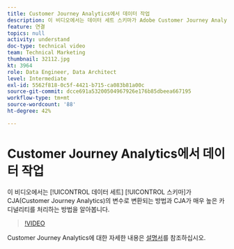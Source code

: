 ```yaml
---
title: Customer Journey Analytics에서 데이터 작업
description: 이 비디오에서는 데이터 세트 스키마가 Adobe Customer Journey Analytics(CJA)의 변수로 변환되는 방법뿐만 아니라 CJA가 매우 높은 카디널리티를 처리하는 방법을 알아봅니다.
feature: 연결
topics: null
activity: understand
doc-type: technical video
team: Technical Marketing
thumbnail: 32112.jpg
kt: 3964
role: Data Engineer, Data Architect
level: Intermediate
exl-id: 5562f818-0c5f-4421-b715-ca083b81a00c
source-git-commit: dcce691a53200504967926e176b85dbeea667195
workflow-type: tm+mt
source-wordcount: '88'
ht-degree: 42%

---
```


# Customer Journey Analytics에서 데이터 작업

이 비디오에서는 [!UICONTROL 데이터 세트] [!UICONTROL 스키마]가 CJA(Customer Journey Analytics)의 변수로 변환되는 방법과 CJA가 매우 높은 카디널리티를 처리하는 방법을 알아봅니다.

>[!VIDEO](https://video.tv.adobe.com/v/32112/?quality=12)

Customer Journey Analytics에 대한 자세한 내용은 [설명서](https://docs.adobe.com/content/help/ko-KR/analytics-platform/using/cja-landing.html)를 참조하십시오.
